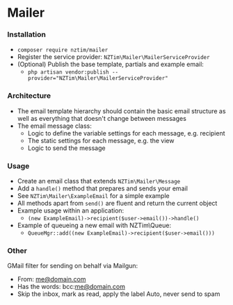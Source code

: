 # Mailer

### Installation
* `composer require nztim/mailer`
* Register the service provider: `NZTim\Mailer\MailerServiceProvider`
* (Optional) Publish the base template, partials and example email:
    * `php artisan vendor:publish --provider="NZTim\Mailer\MailerServiceProvider"`

### Architecture
* The email template hierarchy should contain the basic email structure as well as everything that doesn't change between messages
* The email message class:
    * Logic to define the variable settings for each message, e.g. recipient
    * The static settings for each message, e.g. the view
    * Logic to send the message

### Usage
* Create an email class that extends `NZTim\Mailer\Message`
* Add a `handle()` method that prepares and sends your email
* See `NZTim\Mailer\ExampleEmail` for a simple example
* All methods apart from `send()` are fluent and return the current object
* Example usage within an application:
    * `(new ExampleEmail)->recipient($user->email())->handle()`
* Example of queueing a new email with NZTim\Queue:
    * `QueueMgr::add((new ExampleEmail)->recipient($user->email()))`
 
### Other

GMail filter for sending on behalf via Mailgun:
* From: me@domain.com
* Has the words: bcc:me@domain.com
* Skip the inbox, mark as read, apply the label Auto, never send to spam
